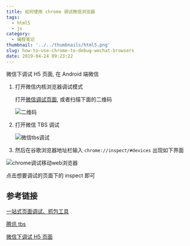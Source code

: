 ```yaml
---
title: 如何使用 chrome 调试微信浏览器
tags:
  - html5
  - js
category:
  - 编程笔记
thumbnail: '../../thumbnails/html5.png'
slug: how-to-use-chrome-to-debug-wechat-browsers
date: 2019-04-24 09:23:22
---
```


微信下调试 H5 页面, 在 Android 端微信

1. 打开微信内核浏览器调试模式

   打开[微信调试页面](https://debugx5.qq.com/), 或者扫描下面的二维码

   ![二维码](https://cdn.clearlywind.com/blog-images/images/wechat-inspect.png)

2. 打开微信 TBS 调试

   ![微信tbs调试](https://cdn.clearlywind.com/blog-images/images/wechat-screen-inspect.jpeg)

3. 然后在谷歌浏览器地址栏输入 `chrome://inspect/#devices` 出现如下界面

![chrome调试移动web浏览器](https://cdn.clearlywind.com/blog-images/images/wechat-chrome-inspect.png)

点击想要调试的页面下的 inspect 即可

## 参考链接

[一站式页面调试、抓包工具](https://github.com/wuchangming/spy-debugger)

[腾讯 tbs](https://x5.tencent.com/docs/index.html)

[微信下调试 H5 页面](https://segmentfault.com/a/1190000018407990)
